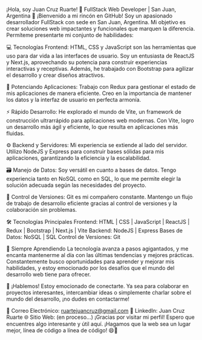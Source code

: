 ¡Hola, soy Juan Cruz Ruarte! 👋 FullStack Web Developer | San Juan, Argentina 🌄 ¡Bienvenido a mi rincón en GitHub! Soy un apasionado desarrollador FullStack con sede en San Juan, Argentina. Mi objetivo es crear soluciones web impactantes y funcionales que marquen la diferencia. Permíteme presentarte mi conjunto de habilidades:

💻 Tecnologías Frontend: HTML, CSS y JavaScript son las herramientas que uso para dar vida a las interfaces de usuario. Soy un entusiasta de ReactJS y Next.js, aprovechando su potencia para construir experiencias interactivas y receptivas. Además, he trabajado con Bootstrap para agilizar el desarrollo y crear diseños atractivos.

🚀 Potenciando Aplicaciones: Trabajo con Redux para gestionar el estado de mis aplicaciones de manera eficiente. Creo en la importancia de mantener los datos y la interfaz de usuario en perfecta armonía.

⚡ Rápido Desarrollo: He explorado el mundo de Vite, un framework de construcción ultrarrápido para aplicaciones web modernas. Con Vite, logro un desarrollo más ágil y eficiente, lo que resulta en aplicaciones más fluidas.

⚙️ Backend y Servidores: Mi experiencia se extiende al lado del servidor. Utilizo NodeJS y Express para construir bases sólidas para mis aplicaciones, garantizando la eficiencia y la escalabilidad.

🗃️ Manejo de Datos: Soy versátil en cuanto a bases de datos. Tengo experiencia tanto en NoSQL como en SQL, lo que me permite elegir la solución adecuada según las necesidades del proyecto.

📜 Control de Versiones: Git es mi compañero constante. Mantengo un flujo de trabajo de desarrollo eficiente gracias al control de versiones y la colaboración sin problemas.

🛠️ Tecnologías Principales Frontend: HTML | CSS | JavaScript | ReactJS | Redux | Bootstrap | Next.js | Vite Backend: NodeJS | Express Bases de Datos: NoSQL | SQL Control de Versiones: Git

🌱 Siempre Aprendiendo La tecnología avanza a pasos agigantados, y me encanta mantenerme al día con las últimas tendencias y mejores prácticas. Constantemente busco oportunidades para aprender y mejorar mis habilidades, y estoy emocionado por los desafíos que el mundo del desarrollo web tiene para ofrecer.

🤝 ¡Hablemos! Estoy emocionado de conectarte. Ya sea para colaborar en proyectos interesantes, intercambiar ideas o simplemente charlar sobre el mundo del desarrollo, ¡no dudes en contactarme!

📧 Correo Electrónico: ruartejuancruz@gmail.com 💬 LinkedIn: Juan Cruz Ruarte 🌐 Sitio Web: (en proceso...) ¡Gracias por visitar mi perfil! Espero que encuentres algo interesante y útil aquí. ¡Hagamos que la web sea un lugar mejor, línea de código a línea de código! 😄🚀
